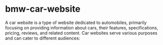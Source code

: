 # bmw-car-website
 A car website is a type of website dedicated to automobiles, primarily focusing on providing information about cars, their features, specifications, pricing, reviews, and related content. Car websites serve various purposes and can cater to different audiences:

